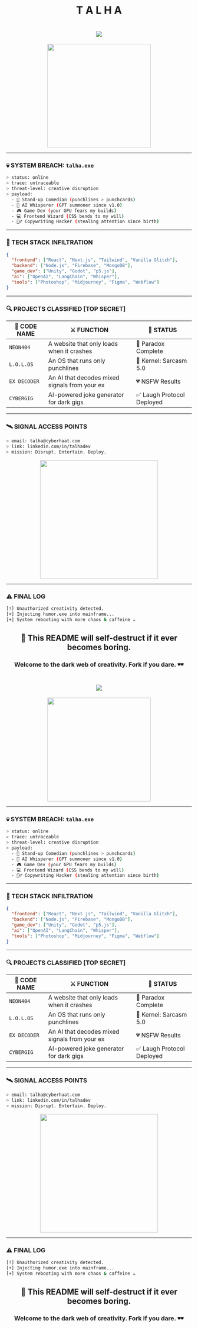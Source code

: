 <h1 align="center">
   T   A   L   H   A
</h1>


<h1 align="center">
  <img src="https://readme-typing-svg.demolab.com?font=Fira+Code&duration=4000&pause=1000&color=00FF00&center=true&vCenter=true&width=1000&lines=ACCESS+GRANTED...+Welcome+to+Talha's+Cyberverse;Injecting+Malware+Into+Mediocrity;Standup+Comedian+by+Day,+Code+Assassin+by+Night;Executing+Scripts,+Sniping+Bugs,+Summoning+AI+Demons"/>
</h1>

<p align="center">
  <img src="https://media.giphy.com/media/3o7abldj0b3rxrZUxW/giphy.gif" width="280"/>
</p>

---

### 💀 SYSTEM BREACH: `talha.exe`

```bash
> status: online
> trace: untraceable
> threat-level: creative disruption
> payload:
  - 🎤 Stand-up Comedian (punchlines > punchcards)
  - 🧠 AI Whisperer (GPT summoner since v1.0)
  - 🎮 Game Dev (your GPU fears my builds)
  - 💻 Frontend Wizard (CSS bends to my will)
  - 🕵️‍♂️ Copywriting Hacker (stealing attention since birth)
```

---

### 🔧 TECH STACK INFILTRATION

```json
{
  "frontend": ["React", "Next.js", "Tailwind", "Vanilla Glitch"],
  "backend": ["Node.js", "Firebase", "MongoDB"],
  "game_dev": ["Unity", "Godot", "p5.js"],
  "ai": ["OpenAI", "LangChain", "Whisper"],
  "tools": ["Photoshop", "Midjourney", "Figma", "Webflow"]
}
```

---

### 🔍 PROJECTS CLASSIFIED [TOP SECRET]

| 🧠 CODE NAME | ⚔️ FUNCTION | 🧪 STATUS |
|-------------|-------------|-----------|
| `NEON404`   | A website that only loads when it crashes | 🤯 Paradox Complete |
| `L.O.L.OS`  | An OS that runs only punchlines | 🎤 Kernel: Sarcasm 5.0 |
| `EX DECODER`| An AI that decodes mixed signals from your ex | 💔 NSFW Results |
| `CYBERGIG`  | AI-powered joke generator for dark gigs | ✅ Laugh Protocol Deployed |

---

### 🛰️ SIGNAL ACCESS POINTS

```bash
> email: talha@cyberhaat.com
> link: linkedin.com/in/talhadev
> mission: Disrupt. Entertain. Deploy.
```

<p align="center">
  <img src="https://media.giphy.com/media/3o7aD2saalBwwftBIY/giphy.gif" width="320"/>
</p>

---

### ⚠️ FINAL LOG

```bash
[!] Unauthorized creativity detected.
[+] Injecting humor.exe into mainframe...
[+] System rebooting with more chaos & caffeine ☕
```

<h2 align="center">🔐 This README will self-destruct if it ever becomes boring.</h2>

<h3 align="center">Welcome to the dark web of creativity. Fork if you dare. 🕶️</h3>


<h1 align="center">
  <img src="https://readme-typing-svg.demolab.com?font=Fira+Code&duration=4000&pause=1000&color=00FF00&center=true&vCenter=true&width=1000&lines=ACCESS+GRANTED...+Welcome+to+Talha's+Cyberverse;Injecting+Malware+Into+Mediocrity;Standup+Comedian+by+Day,+Code+Assassin+by+Night;Executing+Scripts,+Sniping+Bugs,+Summoning+AI+Demons"/>
</h1>

<p align="center">
  <img src="https://media.giphy.com/media/3o7abldj0b3rxrZUxW/giphy.gif" width="280"/>
</p>

---

### 💀 SYSTEM BREACH: `talha.exe`

```bash
> status: online
> trace: untraceable
> threat-level: creative disruption
> payload:
  - 🎤 Stand-up Comedian (punchlines > punchcards)
  - 🧠 AI Whisperer (GPT summoner since v1.0)
  - 🎮 Game Dev (your GPU fears my builds)
  - 💻 Frontend Wizard (CSS bends to my will)
  - 🕵️‍♂️ Copywriting Hacker (stealing attention since birth)
```

---

### 🔧 TECH STACK INFILTRATION

```json
{
  "frontend": ["React", "Next.js", "Tailwind", "Vanilla Glitch"],
  "backend": ["Node.js", "Firebase", "MongoDB"],
  "game_dev": ["Unity", "Godot", "p5.js"],
  "ai": ["OpenAI", "LangChain", "Whisper"],
  "tools": ["Photoshop", "Midjourney", "Figma", "Webflow"]
}
```

---

### 🔍 PROJECTS CLASSIFIED [TOP SECRET]

| 🧠 CODE NAME | ⚔️ FUNCTION | 🧪 STATUS |
|-------------|-------------|-----------|
| `NEON404`   | A website that only loads when it crashes | 🤯 Paradox Complete |
| `L.O.L.OS`  | An OS that runs only punchlines | 🎤 Kernel: Sarcasm 5.0 |
| `EX DECODER`| An AI that decodes mixed signals from your ex | 💔 NSFW Results |
| `CYBERGIG`  | AI-powered joke generator for dark gigs | ✅ Laugh Protocol Deployed |

---

### 🛰️ SIGNAL ACCESS POINTS

```bash
> email: talha@cyberhaat.com
> link: linkedin.com/in/talhadev
> mission: Disrupt. Entertain. Deploy.
```

<p align="center">
  <img src="https://media.giphy.com/media/3o7aD2saalBwwftBIY/giphy.gif" width="320"/>
</p>

---

### ⚠️ FINAL LOG

```bash
[!] Unauthorized creativity detected.
[+] Injecting humor.exe into mainframe...
[+] System rebooting with more chaos & caffeine ☕
```

<h2 align="center">🔐 This README will self-destruct if it ever becomes boring.</h2>

<h3 align="center">Welcome to the dark web of creativity. Fork if you dare. 🕶️</h3>
